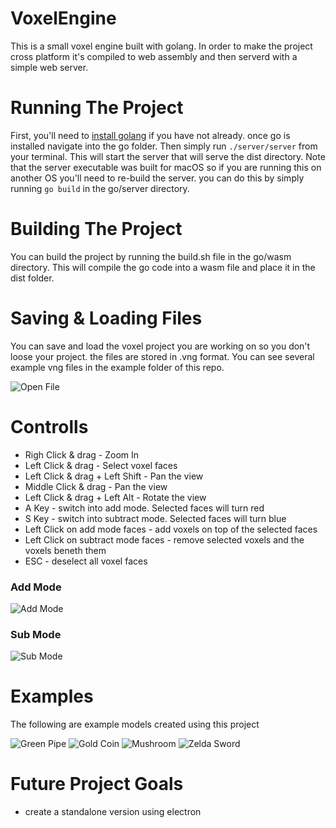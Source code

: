 # VoxelEngine

This is a small voxel engine built with golang.
In order to make the project cross platform it's
compiled to web assembly and then serverd with a
simple web server.

# Running The Project

First, you'll need to [install golang](https://golang.org/) if you have not already.
once go is installed navigate into the go folder. Then simply run ```./server/server```
from your terminal. This will start the server that will serve the dist directory. Note
that the server executable was built for macOS so if you are running this on another OS
you'll need to re-build the server. you can do this by simply running ```go build``` in
the go/server directory.

# Building The Project

You can build the project by running the build.sh file in the go/wasm directory. This will 
compile the go code into a wasm file and place it in the dist folder.

# Saving & Loading Files

You can save and load the voxel project you are working on so you don't loose your project.
the files are stored in .vng format. You can see several example vng files in the example 
folder of this repo.

![Open File](https://github.com/bjatkin/VoxelEngine/tree/master/image/OpenFile.png)

# Controlls
 * Righ Click & drag - Zoom In
 * Left Click & drag - Select voxel faces
 * Left Click & drag + Left Shift - Pan the view
 * Middle Click & drag - Pan the view
 * Left Click & drag + Left Alt - Rotate the view
 * A Key - switch into add mode. Selected faces will turn red
 * S Key - switch into subtract mode. Selected faces will turn blue
 * Left Click on add mode faces - add voxels on top of the selected faces
 * Left Click on subtract mode faces - remove selected voxels and the voxels beneth them
 * ESC - deselect all voxel faces

### Add Mode
![Add Mode](https://github.com/bjatkin/VoxelEngine/tree/master/image/AddMode.png)

### Sub Mode
![Sub Mode](https://github.com/bjatkin/VoxelEngine/tree/master/image/SutractMode.png)

# Examples
The following are example models created using this project

![Green Pipe](https://github.com/bjatkin/VoxelEngine/tree/master/image/GreenPipe.png)
![Gold Coin](https://github.com/bjatkin/VoxelEngine/tree/master/image/Coin.png)
![Mushroom](https://github.com/bjatkin/VoxelEngine/tree/master/image/Mushroom.png)
![Zelda Sword](https://github.com/bjatkin/VoxelEngine/tree/master/image/ZeldaSword.png)

# Future Project Goals
 * create a standalone version using electron
